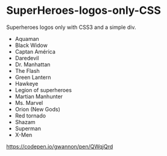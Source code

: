 # SuperHeroes-logos-only-CSS
Superheroes logos only with CSS3 and a simple div.

* Aquaman
* Black Widow
* Captan América
* Daredevil
* Dr. Manhattan
* The Flash
* Green Lantern
* Hawkeye
* Legion of superheroes
* Martian Manhunter
* Ms. Marvel
* Orion (New Gods)
* Red tornado
* Shazam
* Superman
* X-Men

https://codepen.io/gwannon/pen/QWqjQrd
